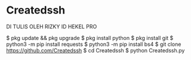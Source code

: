 # Createdssh
DI TULIS OLEH RIZKY ID HEKEL PRO

$ pkg update && pkg upgrade
$ pkg install python
$ pkg install git
$ python3 -m pip install requests
$ python3 -m pip install bs4
$ git clone https://github.com/Createdssh
$ cd Createdssh
$ python Createdssh.py
